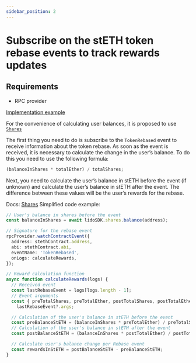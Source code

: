 ```yaml
---
sidebar_position: 2
---
```


# Subscribe on the stETH token rebase events to track rewards updates

## Requirements

- RPC provider

[Implementation example](https://github.com/lidofinance/lido-ethereum-sdk/blob/main/examples/rewards/src/subscribeToEvent.ts)

For the convenience of calculating user balances, it is proposed to use [`Shares`](https://docs.lido.fi/guides/lido-tokens-integration-guide#steth-internals-share-mechanics)

The first thing you need to do is subscribe to the `TokenRebased` event to receive information about the token rebase. As soon as the event is received, it is necessary to calculate the change in the user’s balance. To do this you need to use the following formula:

```ts
(balanceInShares * totalEther) / totalShares;
```

Next, you need to calculate the user’s balance in stETH before the event (if unknown) and calculate the user’s balance in stETH after the event. The difference between these values will be the user’s rewards for the rebase.

Docs: [Shares](/methods/shares)
Simplified code example:

```ts
// User's balance in shares before the event
const balanceInShares = await lidoSDK.shares.balance(address);

// Signature for the rebase event
rpcProvider.watchContractEvent({
  address: stethContract.address,
  abi: stethContract.abi,
  eventName: 'TokenRebased',
  onLogs: calculateRewards,
});

// Reward calculation function
async function calculateRewards(logs) {
  // Received event
  const lastRebaseEvent = logs[logs.length - 1];
  // Event arguments
  const { preTotalShares, preTotalEther, postTotalShares, postTotalEther } =
    lastRebaseEvent?.args;

  // Calculation of the user's balance in stETH before the event
  const preBalanceStETH = (balanceInShares * preTotalEther) / preTotalShares;
  // Calculation of the user's balance in stETH after the event
  const postBalanceStETH = (balanceInShares * postTotalEther) / postTotalShares;

  // Calculate user's balance change per Rebase event
  const rewardsInStETH = postBalanceStETH - preBalanceStETH;
}
```
